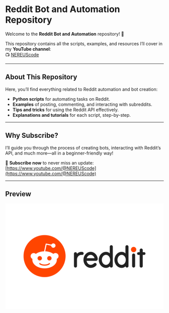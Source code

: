 # Reddit Bot and Automation Repository  

Welcome to the **Reddit Bot and Automation** repository! 🎉  

This repository contains all the scripts, examples, and resources I’ll cover in my **YouTube channel**:  
📺 [NEREUScode](https://www.youtube.com/@NEREUScode)  

---

## About This Repository  

Here, you’ll find everything related to Reddit automation and bot creation:  
- **Python scripts** for automating tasks on Reddit.  
- **Examples** of posting, commenting, and interacting with subreddits.  
- **Tips and tricks** for using the Reddit API effectively.  
- **Explanations and tutorials** for each script, step-by-step.  

---

## Why Subscribe?  

I’ll guide you through the process of creating bots, interacting with Reddit’s API, and much more—all in a beginner-friendly way!  

🔔 **Subscribe now** to never miss an update:  
[https://www.youtube.com/@NEREUScode](https://www.youtube.com/@NEREUScode)  

---

## Preview  

![Reddit Logo](static/Reddit.png)  


